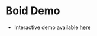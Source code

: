 # Boid Demo
- Interactive demo available [here](https://threefourseven.github.io/sevenrandall/Boids/)
